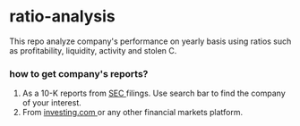 # ratio-analysis

This repo analyze company's performance on yearly basis using ratios such as profitability, liquidity, activity and stolen C. 

### how to get company's reports?

1. As a 10-K reports from <a href = "https://www.sec.gov/edgar/searchedgar/companysearch"> SEC </a> filings. Use search bar to find the company of your interest.
2. From <a href = "https://www.investing.com/equities"> investing.com </a> or any other financial markets platform.
